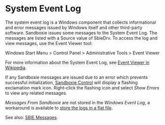 # System Event Log

The system event log is a Windows component that collects informational and error messages issued by Windows itself and other third-party software. Sandboxie issues some messages to the System Event Log. The messages are listed with a Source value of SbieDrv. To access the log and view messages, use the Event Viewer tool:

Windows Start Menu > Control Panel > Administrative Tools > Event Viewer

For more information about the System Event Log, see [Event Viewer in Wikipedia](https://en.wikipedia.org/wiki/Event_Viewer).

If any Sandboxie messages are issued due to an error which prevents successful initialization, [Sandboxie Control](SandboxieControl.md) will display a flashing exclamation mark icon. Right-click the flashing icon and select _Show Errors_ to view any related messages.

_Messages From Sandboxie_ are not stored in the _Windows Event Log_, a workaround is available to [store the logs in a flat file](MessagesFromSandboxie.md#log-messages-to-a-file).

See also: [SBIE Messages](SBIEMessages.md).
